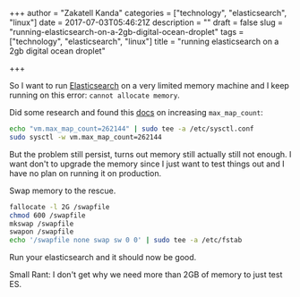 +++
author = "Zakatell Kanda"
categories = ["technology", "elasticsearch", "linux"]
date = 2017-07-03T05:46:21Z
description = ""
draft = false
slug = "running-elasticsearch-on-a-2gb-digital-ocean-droplet"
tags = ["technology", "elasticsearch", "linux"]
title = "running elasticsearch on a 2gb digital ocean droplet"

+++

So I want to run [Elasticsearch](https://www.elastic.co/products/elasticsearch) on a very limited memory machine and I keep running on this error: `cannot allocate memory`.

Did some research and found this [docs](https://www.elastic.co/guide/en/elasticsearch/reference/current/vm-max-map-count.html) on increasing `max_map_count`:

```sh
echo "vm.max_map_count=262144" | sudo tee -a /etc/sysctl.conf
sudo sysctl -w vm.max_map_count=262144
```

But the problem still persist, turns out memory still actually still not enough. I want don't to upgrade the memory since I just want to test things out and I have no plan on running it on production.

Swap memory to the rescue.

```sh
fallocate -l 2G /swapfile
chmod 600 /swapfile
mkswap /swapfile
swapon /swapfile
echo '/swapfile none swap sw 0 0' | sudo tee -a /etc/fstab
```

Run your elasticsearch and it should now be good.

Small Rant: I don't get why we need more than 2GB of memory to just test ES.
